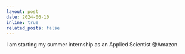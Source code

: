 ```yaml
---
layout: post
date: 2024-06-10
inline: true
related_posts: false
---
```


I am starting my summer internship as an Applied Scientist @Amazon.